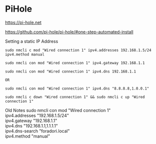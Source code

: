 # PiHole

https://pi-hole.net

https://github.com/pi-hole/pi-hole/#one-step-automated-install


Setting a static IP Address

  ```
sudo nmcli c mod "Wired connection 1" ipv4.addresses 192.168.1.5/24 ipv4.method manual

sudo nmcli con mod "Wired connection 1" ipv4.gateway 192.168.1.1

sudo nmcli con mod "Wired connection 1" ipv4.dns 192.168.1.1

OR

sudo nmcli con mod "Wired connection 1" ipv4.dns "8.8.8.8,1.0.0.1"

sudo nmcli c down "Wired connection 1" && sudo nmcli c up "Wired connection 1"
```





Old Notes
sudo nmcli con mod "Wired connection 1" \
  ipv4.addresses "192.168.1.5/24" \
  ipv4.gateway "192.168.1.1" \
  ipv4.dns "192.168.1.1,1.1.1.1" \
  ipv4.dns-search "foradori.local" \
  ipv4.method "manual"
